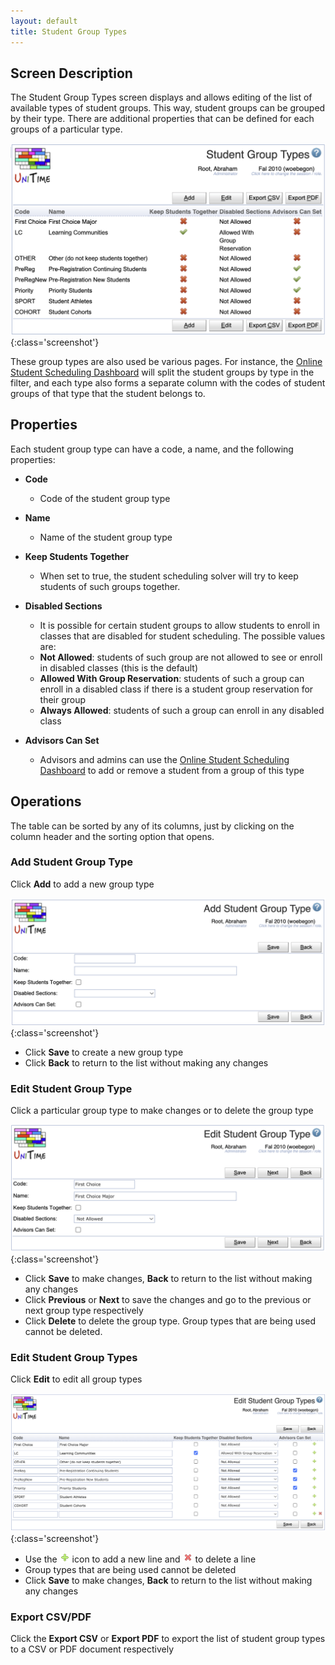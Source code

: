 ```yaml
---
layout: default
title: Student Group Types
---
```



## Screen Description

The Student Group Types screen displays and allows editing of the list of available types of student groups. This way, student groups can be grouped by their type. There are additional properties that can be defined for each groups of a particular type.

![Student Group Types](images/student-group-types-1.png){:class='screenshot'}

These group types are also used be various pages. For instance, the [Online Student Scheduling Dashboard](online-student-scheduling-dashboard) will split the student groups by type in the filter, and each type also forms a separate column with the codes of student groups of that type that the student belongs to.

## Properties

Each student group type can have a code, a name, and the following properties:

* **Code**
	* Code of the student group type

* **Name**
	* Name of the student group type

* **Keep Students Together**
	* When set to true, the student scheduling solver will try to keep students of such groups together.

* **Disabled Sections**
	* It is possible for certain student groups to allow students to enroll in classes that are disabled for student scheduling. The possible values are:
	* **Not Allowed**: students of such group are not allowed to see or enroll in disabled classes (this is the default)
	* **Allowed With Group Reservation**: students of such a group can enroll in a disabled class if there is a student group reservation for their group
	* **Always Allowed**: students of such a group can enroll in any disabled class

* **Advisors Can Set**
	* Advisors and admins can use the [Online Student Scheduling Dashboard](online-student-scheduling-dashboard) to add or remove a student from a group of this type

## Operations

The table can be sorted by any of its columns, just by clicking on the column header and the sorting option that opens.

### Add Student Group Type
Click **Add** to add a new group type

![Student Group Types](images/student-group-types-2.png){:class='screenshot'}

* Click **Save** to create a new group type
* Click **Back** to return to the list without making any changes

### Edit Student Group Type
Click a particular group type to make changes or to delete the group type

![Student Group Types](images/student-group-types-3.png){:class='screenshot'}

* Click **Save** to make changes, **Back** to return to the list without making any changes
* Click **Previous** or **Next** to save the changes and go to the previous or next group type respectively
* Click **Delete** to delete the group type. Group types that are being used cannot be deleted.

### Edit Student Group Types
Click **Edit** to edit all group types

![Student Group Types](images/student-group-types-4.png){:class='screenshot'}

* Use the ![Add](images/icon-add.png) icon to add a new line and ![Delete](images/icon-delete.png) to delete a line
* Group types that are being used cannot be deleted
* Click **Save** to make changes, **Back** to return to the list without making any changes

### Export CSV/PDF
Click the **Export CSV** or **Export PDF** to export the list of student group types to a CSV or PDF document respectively